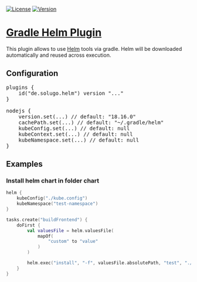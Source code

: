[![License](https://img.shields.io/github/license/solugo/gradle-nodejs-plugin.svg?style=for-the-badge)](https://github.com/solugo/gradle-nodejs-plugin/blob/master/LICENSE)
[![Version](https://img.shields.io/maven-metadata/v/https/plugins.gradle.org/m2/de/solugo/gradle/gradle-nodejs-plugin/maven-metadata.xml.svg?style=for-the-badge)](https://plugins.gradle.org/m2/de/solugo/gradle/gradle-nodejs-plugin/)

# [Gradle Helm Plugin](https://plugins.gradle.org/plugin/de.solugo.helm)
This plugin allows to use [Helm](https://helm.sh/) tools via gradle. Helm will be downloaded automatically and reused across 
execution.

## Configuration
<pre>
plugins {
    id("de.solugo.helm") version "..."
}

nodejs {
    version.set(...) // default: "18.16.0"
    cachePath.set(...) // default: "~/.gradle/helm"
    kubeConfig.set(...) // default: null 
    kubeContext.set(...) // default: null 
    kubeNamespace.set(...) // default: null 
}
</pre>

## Examples

### Install helm chart in folder chart
```kotlin
helm {
    kubeConfig("./kube.config")
    kubeNamespace("test-namespace")
}

tasks.create("buildFrontend") {
    doFirst {
        val valuesFile = helm.valuesFile(
            mapOf(
                "custom" to "value"
            )
        )

        helm.exec("install", "-f", valuesFile.absolutePath, "test", "./chart")
    }
}
```